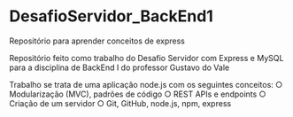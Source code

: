 # DesafioServidor_BackEnd1
Repositório para aprender conceitos de express

Repositório feito como trabalho do Desafio Servidor com Express e MySQL para a disciplina de BackEnd I do professor Gustavo do Vale


Trabalho se trata de uma aplicação node.js com os seguintes conceitos:
○ Modularização (MVC), padrões de código
○ REST APIs e endpoints
○ Criação de um servidor
○ Git, GitHub, node.js, npm, express